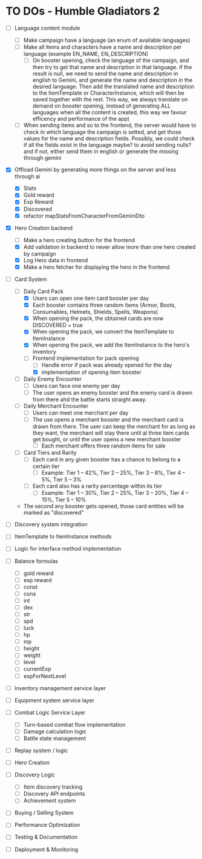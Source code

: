 # TO DOs - Humble Gladiators 2

- [ ] Language content module
    - [ ] Make campaign have a language (an enum of available languages)
    - [ ] Make all items and characters have a name and description per language (example EN_NAME, EN_DESCRIPTION)
        - [ ] On booster opening, check the language of the campaign, and then try to get that name and description
          in that language. if the result is null, we need to send the name and description in english to
          Gemini, and generate the name and description in the desired language. Then add the translated
          name and description to the ItemTemplate or CharacterInstance, which will then be saved together with the
          rest. This way, we always
          translate on demand on booster opening, instead of generating ALL languages when all the content is created,
          this way we favour efficency and performance of the app)
    - [ ] When sending items and so to the frontend, the server would have to check in which language the campaign is
      setted, and get those values for the name and description fields. Possibly, we could check if all the fields exist
      in the language maybe? to avoid sending nulls? and if not, either send them in english or generate the missing
      through gemini
-  [X] Offload Gemini by generating more things on the server and less through ai
    - [X] Stats
    - [X] Gold reward
    - [X] Exp Reward
    - [X] Discovered
    - [X] refactor mapStatsFromCharacterFromGeminiDto
- [X] Hero Creation backend
    - [ ] Make a hero creating button for the frontend
    - [X] Add validation in backend to never allow more than one hero created by campaign
    - [X] Log Hero data in frontend
    - [X] Make a hero fetcher for displaying the hero in the frontend
- [ ] Card System
    - [ ] Daily Card Pack
        - [X] Users can open one item card booster per day
        - [X] Each booster contains three random items (Armor, Boots, Consumables, Helmets, Shields, Spells, Weapons)
        - [X] When opening the pack, the obtained cards are now DISCOVERED = true
        - [X] When opening the pack, we convert the ItemTemplate to ItemInstance
        - [X] When opening the pack, we add the ItemInstance to the hero's inventory
        - [ ] Frontend implementation for pack opening
            - [ ] Handle error if pack was already opened for the day
            - [X] implementation of opening item booster
    - [ ] Daily Enemy Encounter
        - [ ] Users can face one enemy per day
        - [ ] The user opens an enemy booster and the enemy card is drawn from there ahd the battle starts straight
          away.
    - [ ] Daily Merchant Encounter
        - [ ] Users can meet one merchant per day
        - [ ] The use opens a merchant booster and the merchant card is drawn from there. The user can keep the merchant
          for as long as they want, the merchant will stay there until al three item cards get bought, or until the
          user opens a new merchant booster
            - [ ] Each merchant offers three random items for sale
    - [ ] Card Tiers and Rarity
        - [ ] Each card in any given booster has a chance to belong to a certain tier
            - [ ] Example: Tier 1 – 42%, Tier 2 – 25%, Tier 3 – 8%, Tier 4 – 5%, Tier 5 – 3%
        - [ ] Each card also has a rarity percentage within its tier
            - [ ] Example: Tier 1 – 30%, Tier 2 – 25%, Tier 3 – 20%, Tier 4 – 15%, Tier 5 – 10%
    - The second any booster gets opened, those card entities will be marked as "discovered"

- [ ] Discovery system integration
- [ ] ItemTemplate to ItemInstance methods
- [ ] Logic for interface method implementation
- [ ] Balance formulas
    - [ ] gold reward
    - [ ] exp reward
    - [ ] const
    - [ ] cons
    - [ ] int
    - [ ] dex
    - [ ] str
    - [ ] spd
    - [ ] luck
    - [ ] hp
    - [ ] mp
    - [ ] height
    - [ ] weight
    - [ ] level
    - [ ] currentExp
    - [ ] expForNextLevel
- [ ] Inventory management service layer
- [ ] Equipment system service layer
- [ ] Combat Logic Service Layer
    - [ ] Turn-based combat flow implementation
    - [ ] Damage calculation logic
    - [ ] Battle state management
- [ ] Replay system / logic
- [ ] Hero Creation
- [ ] Discovery Logic
    - [ ] Item discovery tracking
    - [ ] Discovery API endpoints
    - [ ] Achievement system
- [ ] Buying / Selling System
- [ ] Performance Optimization
- [ ] Testing & Documentation
- [ ] Deployment & Monitoring